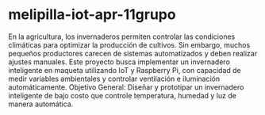 # melipilla-iot-apr-11grupo
En la agricultura, los invernaderos permiten controlar las condiciones climáticas para optimizar la producción de cultivos. Sin embargo, muchos pequeños productores carecen de sistemas automatizados y deben realizar ajustes manuales. Este proyecto busca implementar un invernadero inteligente en maqueta utilizando IoT y Raspberry Pi, con capacidad de medir variables ambientales y controlar ventilación e iluminación automáticamente.
Objetivo General: Diseñar y prototipar un invernadero inteligente de bajo costo que controle temperatura, humedad y luz de manera automática.
